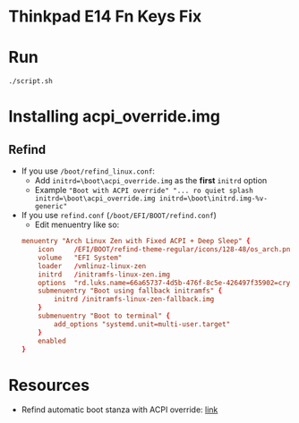 # Thinkpad E14 Fn Keys Fix  

# Run  
```./script.sh```  

# Installing acpi_override.img  
## Refind  
- If you use ```/boot/refind_linux.conf```:  
    - Add ```initrd=\boot\acpi_override.img``` as the **first** ```initrd``` option  
    - Example ```"Boot with ACPI override" "... ro quiet splash initrd=\boot\acpi_override.img initrd=\boot\initrd.img-%v-generic"```
- If you use ```refind.conf``` (```/boot/EFI/BOOT/refind.conf```)  
    - Edit menuentry like so:  
    ```conf
    menuentry "Arch Linux Zen with Fixed ACPI + Deep Sleep" {
        icon     /EFI/BOOT/refind-theme-regular/icons/128-48/os_arch.png
        volume   "EFI System"
        loader   /vmlinuz-linux-zen
        initrd   /initramfs-linux-zen.img
        options  "rd.luks.name=66a65737-4d5b-476f-8c5e-426497f35902=cryptsystem rd.luks.options=discard root=UUID=8e5f6248-0f6d-47c9-b106-dbb163a7184d rootflags=subvol=root nowatchdog mem_sleep_default=deep acpi_osi=Linux initrd=\acpi_override.img"
        submenuentry "Boot using fallback initramfs" {
            initrd /initramfs-linux-zen-fallback.img
        }
        submenuentry "Boot to terminal" {
            add_options "systemd.unit=multi-user.target"
        }
        enabled
    }
    ```

# Resources
- Refind automatic boot stanza with ACPI override: [link](https://askubuntu.com/a/1279476)
